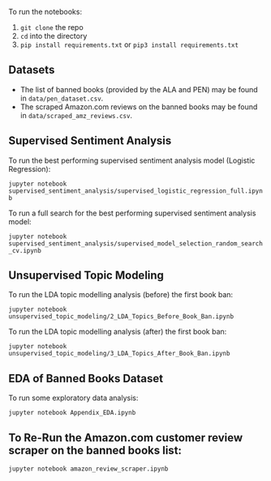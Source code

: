 To run the notebooks:

1. `git clone` the repo
2. `cd` into the directory
3. `pip install requirements.txt` or `pip3 install requirements.txt`

## Datasets

- The list of banned books (provided by the ALA and PEN) may be found in `data/pen_dataset.csv`.
- The scraped Amazon.com reviews on the banned books may be found in `data/scraped_amz_reviews.csv`. 

## Supervised Sentiment Analysis

To run the best performing supervised sentiment analysis model (Logistic Regression):

`jupyter notebook supervised_sentiment_analysis/supervised_logistic_regression_full.ipynb`

To run a full search for the best performing supervised sentiment analysis model:

`jupyter notebook supervised_sentiment_analysis/supervised_model_selection_random_search_cv.ipynb`


## Unsupervised Topic Modeling

To run the LDA topic modelling analysis (before) the first book ban:

`jupyter notebook unsupervised_topic_modeling/2_LDA_Topics_Before_Book_Ban.ipynb`

To run the LDA topic modelling analysis (after) the first book ban:

`jupyter notebook unsupervised_topic_modeling/3_LDA_Topics_After_Book_Ban.ipynb`


## EDA of Banned Books Dataset

To run some exploratory data analysis:

`jupyter notebook Appendix_EDA.ipynb`

## To Re-Run the Amazon.com customer review scraper on the banned books list:

`jupyter notebook amazon_review_scraper.ipynb`
